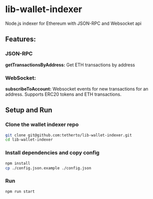 # lib-wallet-indexer

Node.js indexer for Ethereum with JSON-RPC and Websocket api

## Features:

### JSON-RPC
**getTransactionsByAddress:** Get ETH transactions by address


### WebSocket:
**subscribeToAccount:** Websocket events for new transactions for an address. Supports ERC20 tokens and ETH transactions.


## Setup and Run

### Clone the wallet indexer repo
```bash
git clone git@github.com:tetherto/lib-wallet-indexer.git
cd lib-wallet-indexer
```

### Install dependencies and copy config
```bash
npm install
cp ./config.json.example ./config.json 
```

### Run
```bash
npm run start
```

